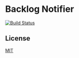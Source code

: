 # Backlog Notifier

[![Build Status](https://travis-ci.org/emsk/backlog-notifier.svg?branch=master)](https://travis-ci.org/emsk/backlog-notifier)

## License

[MIT](LICENSE)
